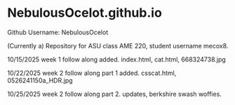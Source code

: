 # NebulousOcelot.github.io
Github Username: NebulousOcelot

(Currently a) Repository for ASU class AME 220, student username mecox8.

10/15/2025 week 1 follow along added. index.html, cat.html, 668324738.jpg

10/22/2025 week 2 follow along part 1 added. csscat.html, 0526241150a_HDR.jpg

10/25/2025 week 2 follow along part 2. updates, berkshire swash woffies.
